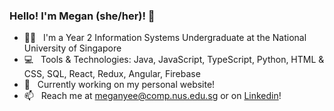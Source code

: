 ### Hello! I'm Megan (she/her)! 👋

- 👩‍💻  &nbsp; I'm a Year 2 Information Systems Undergraduate at the National University of Singapore 
- 💻  &nbsp; Tools & Technologies: Java, JavaScript, TypeScript, Python, HTML & CSS, SQL, React, Redux, Angular, Firebase
- 🔨  &nbsp; Currently working on my personal website!
- 📫  &nbsp; Reach me at meganyee@comp.nus.edu.sg or on [Linkedin](https://www.linkedin.com/in/megan-yee/)!


<!-- ### Tools & Technologies 
 -->
<!--
**ydymegan/ydymegan** is a ✨ _special_ ✨ repository because its `README.md` (this file) appears on your GitHub profile.

Here are some ideas to get you started:

- 🔭 I’m currently working on ...
- 🌱 I’m currently learning ...
- 👯 I’m looking to collaborate on ...
- 🤔 I’m looking for help with ...
- 💬 Ask me about ...
- 📫 How to reach me: ...
- 😄 Pronouns: ...
- ⚡ Fun fact: ...
-->
